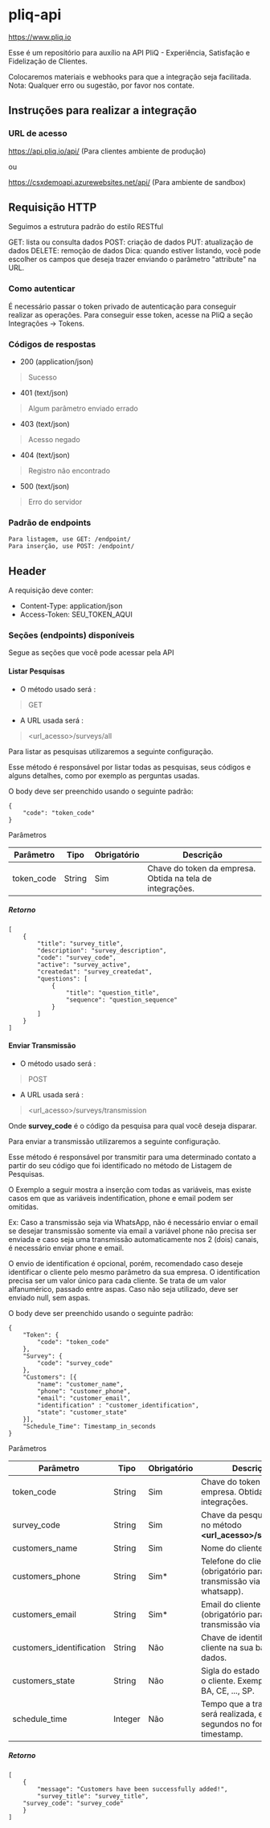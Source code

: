# pliq-api
https://www.pliq.io

Esse é um repositório para auxílio na API PliQ - Experiência, Satisfação e Fidelização de Clientes.

Colocaremos materiais e webhooks para que a integração seja facilitada.
Nota: Qualquer erro ou sugestão, por favor nos contate.

## Instruções para realizar a integração

### URL de acesso

https://api.pliq.io/api/ (Para clientes ambiente de produção)

ou

https://csxdemoapi.azurewebsites.net/api/ (Para ambiente de sandbox)

## Requisição HTTP
Seguimos a estrutura padrão do estilo RESTful

GET: lista ou consulta dados
POST: criação de dados
PUT: atualização de dados
DELETE: remoção de dados
Dica: quando estiver listando, você pode escolher os campos que deseja trazer enviando o parâmetro "attribute" na URL.

### Como autenticar
É necessário passar o token privado de autenticação para conseguir realizar as operações. Para conseguir esse token, acesse na PliQ a seção Integrações -> Tokens.

### Códigos de respostas

* 200 (application/json)
> Sucesso

* 401 (text/json)
> Algum parâmetro enviado errado

* 403 (text/json)
> Acesso negado

* 404 (text/json)
> Registro não encontrado

* 500 (text/json)
> Erro do servidor

### Padrão de endpoints

```
Para listagem, use GET: /endpoint/
Para inserção, use POST: /endpoint/
```

## Header
A requisição deve conter:

* Content-Type: application/json
* Access-Token: SEU_TOKEN_AQUI

### Seções (endpoints) disponíveis

Segue as seções que você pode acessar pela API

#### Listar Pesquisas

* O método usado será : 
> GET
* A URL usada será : 
> <url_acesso>/surveys/all

Para listar as pesquisas utilizaremos a seguinte configuração.

Esse método é responsável por listar todas as pesquisas, seus códigos e alguns detalhes, como por exemplo as perguntas usadas.

O body deve ser preenchido usando o seguinte padrão:

```
{
    "code": "token_code"
}
```

Parâmetros 

Parâmetro | Tipo | Obrigatório | Descrição
------------ | ------------- | ------------ | -------------
token_code | String | Sim | Chave do token da empresa. Obtida na tela de integrações.

##### Retorno

```
[
    {
        "title": "survey_title",
        "description": "survey_description",
        "code": "survey_code",
        "active": "survey_active",
        "createdat": "survey_createdat",
        "questions": [
            {
                "title": "question_title",
                "sequence": "question_sequence"
            }
        ]
    }
] 
```

#### Enviar Transmissão

* O método usado será : 
> POST
* A URL usada será : 
> <url_acesso>/surveys/transmission

Onde __survey_code__ é o código da pesquisa para qual você deseja disparar.

Para enviar a transmissão utilizaremos a seguinte configuração.

Esse método é responsável por transmitir para uma determinado contato a partir do seu código que foi identificado no método de Listagem de Pesquisas.

O Exemplo a seguir mostra a inserção com todas as variáveis, mas existe casos em que as variáveis indentification, phone e email podem ser omitidas.

Ex: Caso a transmissão seja via WhatsApp, não é necessário enviar o email se desejar transmissão somente via email a variável phone não precisa ser enviada e caso seja uma transmissão automaticamente nos 2 (dois) canais, é necessário enviar phone e email.

O envio de identification é opcional, porém, recomendado caso deseje identificar o cliente pelo mesmo parâmetro da sua empresa. O identification precisa ser um valor único para cada cliente. Se trata de um valor alfanumérico, passado entre aspas. Caso não seja utilizado, deve ser enviado null, sem aspas.

O body deve ser preenchido usando o seguinte padrão:

```
{
	"Token": {
		"code": "token_code"
	},
	"Survey": {
		"code": "survey_code"
	},
	"Customers": [{
		"name": "customer_name",
		"phone": "customer_phone",
		"email": "customer_email",
		"identification" : "customer_identification",
		"state": "customer_state"
	}],
	"Schedule_Time": Timestamp_in_seconds
}
```

Parâmetros 

Parâmetro | Tipo | Obrigatório | Descrição
------------ | ------------- | ------------ | -------------
token_code | String | Sim | Chave do token da empresa. Obtida na tela de integrações.
survey_code | String | Sim | Chave da pesquisa. Obtida no método __<url_acesso>/surveys/all__.
customers_name | String | Sim | Nome do cliente.
customers_phone | String | Sim* | Telefone do cliente (obrigatório para transmissão via whatsapp).
customers_email | String | Sim* | Email do cliente  (obrigatório para transmissão via email).
customers_identification | String | Não| Chave de identificação do cliente na sua base de dados.
customers_state | String | Não | Sigla do estado onde mora o cliente. Exemplo: AM, BA, CE, ..., SP. 
schedule_time | Integer | Não | Tempo que a transmissão será realizada, em segundos no formato timestamp.

##### Retorno

```
[
    {
        "message": "Customers have been successfully added!",
        "survey_title": "survey_title",
	"survey_code": "survey_code"
    }
] 
```
